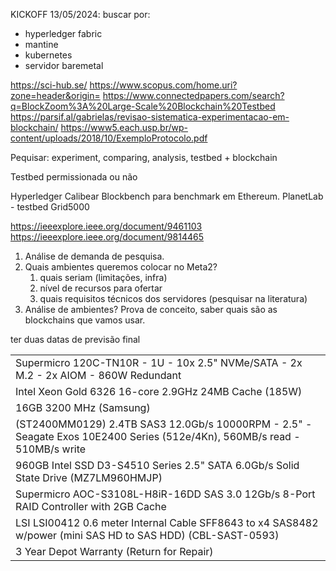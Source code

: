 KICKOFF 13/05/2024:
buscar por:
- hyperledger fabric
- mantine
- kubernetes
- servidor baremetal

https://sci-hub.se/
https://www.scopus.com/home.uri?zone=header&origin=
https://www.connectedpapers.com/search?q=BlockZoom%3A%20Large-Scale%20Blockchain%20Testbed
https://parsif.al/gabrielas/revisao-sistematica-experimentacao-em-blockchain/
https://www5.each.usp.br/wp-content/uploads/2018/10/ExemploProtocolo.pdf


Pequisar:
experiment,
comparing,
analysis,
testbed +
blockchain

Testbed permissionada ou não


Hyperledger Calibear
Blockbench para benchmark em Ethereum.
PlanetLab - testbed
Grid5000


https://ieeexplore.ieee.org/document/9461103
https://ieeexplore.ieee.org/document/9814465

1. Análise de demanda de pesquisa.
2. Quais ambientes queremos colocar no Meta2?
	1. quais seriam (limitações, infra)
	2. nível de recursos para ofertar
	3. quais requisitos técnicos dos servidores (pesquisar na literatura)
3. Análise de ambientes? Prova de conceito, saber quais são as blockchains que vamos usar.

ter duas datas de previsão final

|                                                                                                                           |
| ------------------------------------------------------------------------------------------------------------------------- |
| Supermicro 120C-TN10R - 1U - 10x 2.5" NVMe/SATA - 2x M.2 - 2x AIOM - 860W Redundant                                       |
| Intel Xeon Gold 6326 16-core 2.9GHz 24MB Cache (185W)                                                                     |
| 16GB 3200 MHz (Samsung)                                                                                                   |
| (ST2400MM0129) 2.4TB SAS3 12.0Gb/s 10000RPM - 2.5" - Seagate Exos 10E2400 Series (512e/4Kn), 560MB/s read - 510MB/s write |
| 960GB Intel SSD D3-S4510 Series 2.5" SATA 6.0Gb/s Solid State Drive (MZ7LM960HMJP)                                        |
| Supermicro AOC-S3108L-H8iR-16DD SAS 3.0 12Gb/s 8-Port RAID Controller with 2GB Cache                                      |
| LSI LSI00412 0.6 meter Internal Cable SFF8643 to x4 SAS8482 w/power (mini SAS HD to SAS HDD) (CBL-SAST-0593)              |
| 3 Year Depot Warranty (Return for Repair)                                                                                 |
